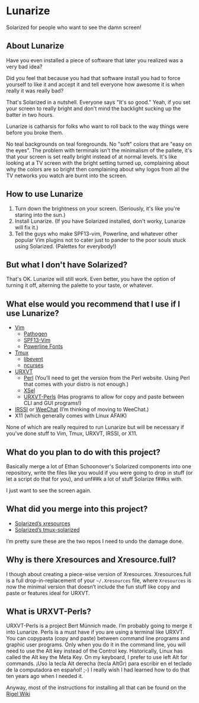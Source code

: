 # Lunarize

Solarized for people who want to see the damn screen!

## About Lunarize

Have you even installed a piece of software that later you realized was a very bad idea?

Did you feel that because you had that software install you had to force yourself to like it and accept it and tell everyone how awesome it is when really it was really bad?

That's Solarized in a nutshell.  Everyone says "It's so good."  Yeah, if you set your screen to really bright and don't mind the backlight sucking up the batter in two hours.

Lunarize is catharsis for folks who want to roll back to the way things were before you broke them.

No teal backgrounds on teal foregrounds.  No "soft" colors that are "easy on the eyes".  The problem with terminals isn't the minimalism of the pallete, it's that your screen is set really bright instead of at normal levels.  It's like looking at a TV screen with the bright setting turned up, complaining about why the colors are so bright then complaining about why logos from all the TV networks you watch are burnt into the screen.

## How to use Lunarize

1. Turn down the brightness on your screen.  (Seriously, it's like you're staring into the sun.)
2. Install Lunarize. (If you have Solarized installed, don't worky, Lunarize will fix it.)
3. Tell the guys who make SPF13-vim, Powerline, and whatever other popular Vim plugins not to cater just to pander to the poor souls stuck using Solarized.  (Palettes for everybody!)

## But what I don't have Solarized?

That's OK. Lunarize will still work.  Even better, you have the option of turning it off, alterning the palette to your taste, or whatever.

## What else would you recommend that I use if I use Lunarize?

* [Vim](http://www.vim.org/)
  * [Pathogen](https://github.com/tpope/vim-pathogen)
  * [SPF13-Vim](https://github.com/spf13/spf13-vim)
  * [Powerline Fonts](https://github.com/powerline/fonts)
* [Tmux](http://tmux.sourceforge.net/)
  * [libevent](http://libevent.org/)
  * [ncurses](http://invisible-island.net/ncurses/)
* [URXVT](http://software.schmorp.de/pkg/rxvt-unicode)
  * [Perl](https://www.perl.org/get.html) (You’ll need to get the version from the Perl website. Using Perl that comes with your distro is not enough.)
  * [XSel](http://www.vergenet.net/~conrad/software/xsel/)
  * [URXVT-Perls](https://github.com/muennich/urxvt-perls) (Has programs to allow for copy and paste between CLI and GUI programs!)
* [IRSSI](http://irssi.org/) or [WeeChat](http://weechat.org/) (I’m thinking of moving to WeeChat.)
* X11 (which generally comes with Linux AFAIK)

None of which are really required to run Lunarize but will be necessary if you've done stuff to Vim, Tmux, URXVT, IRSSI, or X11.

## What do you plan to do with this project?
Basically merge a lot of Ethan Schoonover's Solarized components into one repository, write the files like you would if you were going to drop in stuff (or let a script do that for you), and unf##k a lot of stuff Solarize f##ks with.

I just want to see the screen again.

## What did you merge into this project?

* [Solarized’s xresources](https://github.com/solarized/xresources)
* [Solarized’s tmux-solarized](https://github.com/solarized/tmux-colors-solarized)

I’m pretty sure these are the two repos I need to undo the damage done.

## Why is there Xresources and Xresource.full?

I though about creating a piece-wise version of Xresources.  Xresources.full is a full drop-in-replacement of your `~/.Xresources` file, where `Xresources` is now the minimal version that doesn’t include the fun stuff like copy and paste or features ideal for URXVT.

## What is URXVT-Perls?

URXVT-Perls is a project Bert Münnich made. I’m probably going to merge it into Lunarize.  Perls is a must have if you are using a terminal like URXVT.  You can copypasta (copy and paste) between command line programs and graphic user programs.  Only when you do it in the command line, you will need to use the Alt key instead of the Control key.  Historically, Linux has called the Alt key the Meta Key.  On my keyboard, I prefer to use left Alt for commands. ¡Uso la tecla Alt derecha (tecla AltGr) para escribir en el teclado de la computadora en español! ;-)  I really wish I had learned how to do that ten years ago when I needed it.

Anyway, most of the instructions for installing all that can be found on the [Rigel Wiki](https://github.com/jrcharney/rigel/wiki)
